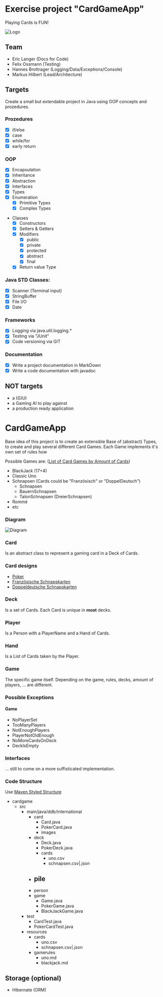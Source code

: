 # Exercise project "CardGameApp"
Playing Cards is FUN!

![Logo](logo.jpg)

## Team
- Eric Langer (Docs for Code)
- Felix Ossmann (Testing)
- Hannes Brottrager (Logging/Data/Exceptions/Console)
- Markus Hilbert (Lead/Architecture)

## Targets
Create a small but extendable project in Java using OOP concepts and prozedures.

### Prozedures
- [x] if/else
- [x] case
- [x] while/for
- [x] early return

### OOP
- [x] Encapsulation
- [x] Inheritance
- [x] Abstraction
- [x] Interfaces
- [x] Types
- [x] Enumeration
  - [x] Primitive Types
  - [x] Complex Types
- Classes
  - [x] Constructors
  - [x] Setters & Getters
  - [x] Modifiers
    - [x] public
    - [x] private 
    - [x] protected
    - [x] abstract
    - [x] final
  - [x] Return value Type

### Java STD Classes:
- [x] Scanner (Terminal input)
- [x] StringBuffer
- [x] File I/O
- [x] Date

### Frameworks
- [x] Logging via java.util.logging.*
- [x] Testing via "JUnit"
- [x] Code versioning via GIT

### Documentation
- [x] Write a project documentation in MarkDown
- [x] Write a code documentation with javadoc

## NOT targets
- a (G)UI
- a Gaming AI to play against
- a production ready application

# CardGameApp
Base idea of this project is to create an extensible Base of (abstract) Types, to create and play several different Card Games.
Each Game implements it's own set of rules how

Possible Games are: ([List of Card Games by Amount of Cards](https://de.wikipedia.org/wiki/Liste_von_Kartenspielen_nach_Kartenanzahl_geordnet))
- BlackJack (17+4)
- Classic Uno
- Schnapsen (Cards could be "Französisch" or "DoppelDeutsch")
  - Schnapsen
  - BauernSchnapsen
  - TalonSchnapsen (DreierSchnapsen)
- Rommé
- etc


### Diagram
<!-- insert image here -->
![Diagram](uml-models/overview.png)

### Card
Is an abstract class to represent a gaming card in a Deck of Cards.

### Card designs
- [Poker](https://www.piatnik-individual.com/produkt/4-eckzeichen-nur-rueckseite-gestalten-hochladen/)
- [Französische Schnapskarten](https://www.piatnik-individual.com/produkt/franzoesische-25-karten-nur-rueckseite-gestalten-hochladen/)
- [Doppeldeutsche Schnapskarten](https://www.piatnik-individual.com/produkt/doppeldeutsche-36-karten-nur-rueckseite-gestalten/)

### Deck
Is a set of Cards.
Each Card is unique in **most** decks.

### Player
Is a Person with a PlayerName and a Hand of Cards.

### Hand
Is a List of Cards taken by the Player.

### Game
The specific game itself. Depending on the game, rules, decks, amount of players, ... are different.

### Possible Exceptions
#### Game
- NoPlayerSet
- TooManyPlayers
- NotEnoughPlayers
- PlayerNotOldEnough
- NoMoreCardsOnDeck
- DeckIsEmpty

### Interfaces
... still to come on a more suffisticated implementation.

### Code Structure
Use [Maven Styled Structure](https://maven.apache.org/guides/introduction/introduction-to-the-standard-directory-layout.html)
- cardgame
  - src
    - main/java/ddb/international
      - card
        - Card.java
        - PokerCard.java
        - images
      - deck
        - Deck.java
        - PokerDeck.java
        - cards
          - uno.csv
          - schnapsen.csv|.json    
      - pile
        - 
      - person
      - game
        - Game.java
        - PokerGame.java
        - BlackJackGame.java
    - test
      - CardTest.java
      - PokerCardTest.java
    - resources
      - cards
        - uno.csv
        - schnapsen.csv|.json
      - gamerules
        - uno.md
        - blackjack.md


## Storage (optional)
- Hibernate (ORM)
